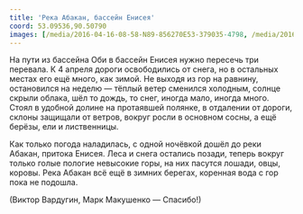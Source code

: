 ```yaml
---
title: 'Река Абакан, бассейн Енисея'
coord: 53.09536,90.50790
images: [/media/2016-04-16-08-58-N89-856270E53-379035-4798, /media/2016-04-06-04-56-N89-534073E53-299457-4575]
---
```


На пути из бассейна Оби в бассейн Енисея нужно пересечь три перевала. К 4 апреля дороги освободились от снега, но в остальных местах его ещё много, как зимой. Не выходя из гор на равнину, остановился на неделю — тёплый ветер сменился холодным, солнце скрыли облака, шёл то дождь, то снег, иногда мало, иногда много. Стоял в удобной долине на протаявшей полянке, в отдалении от дороги, склоны защищали от ветров, вокруг росли в основном сосны, а ещё берёзы, ели и лиственницы.

Как только погода наладилась, с одной ночёвкой дошёл до реки Абакан, притока Енисея. Леса и снега остались позади, теперь вокруг только голые пологие невысокие горы, на них пасутся лошади, овцы, коровы. Река Абакан всё ещё в зимних берегах, коренная вода с гор пока не подошла.

(Виктор Вардугин, Марк Макушенко&nbsp;— Спасибо!)
